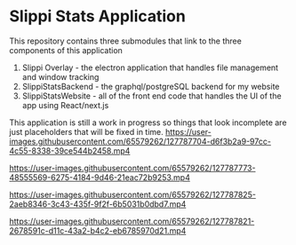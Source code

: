 # Slippi Stats Application
This repository contains three submodules that link to the three components of this application

1. Slippi Overlay - the electron application that handles file management and window tracking
2. SlippiStatsBackend - the graphql/postgreSQL backend for my website
3. SlippiStatsWebsite - all of the front end code that handles the UI of the app using React/next.js

This application is still a work in progress so things that look incomplete are just placeholders that will be fixed in time.
https://user-images.githubusercontent.com/65579262/127787704-d6f3b2a9-97cc-4c55-8338-39ce544b2458.mp4





https://user-images.githubusercontent.com/65579262/127787773-48555569-6275-4184-9d46-21eac72b9253.mp4

https://user-images.githubusercontent.com/65579262/127787825-2aeb8346-3c43-435f-9f2f-6b5031b0dbd7.mp4


https://user-images.githubusercontent.com/65579262/127787821-2678591c-d11c-43a2-b4c2-eb6785970d21.mp4






